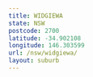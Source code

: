 ```yaml
---
title: WIDGIEWA
state: NSW
postcode: 2700
latitude: -34.902108
longitude: 146.303599
url: /nsw/widgiewa/
layout: suburb
---
```

